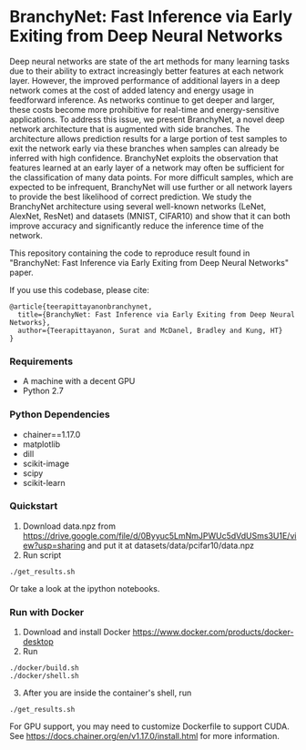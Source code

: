 # BranchyNet: Fast Inference via Early Exiting from Deep Neural Networks

Deep neural networks are state of the art methods for many learning tasks due to their ability to extract increasingly better features at each network layer. However, the improved performance of additional layers in a deep network comes at the cost of added latency and energy usage in feedforward inference. As networks continue to get deeper and larger, these costs become more prohibitive for real-time and energy-sensitive applications. To address this issue, we present BranchyNet, a novel deep network architecture that is augmented with side branches. The architecture allows prediction results for a large portion of test samples to exit the network early via these branches when samples can already be inferred with high confidence. BranchyNet exploits the observation that features learned at an early layer of a network may often be sufficient for the classification of many data points. For more difficult samples, which are expected to be infrequent, BranchyNet will use further or all network layers to provide the best likelihood of correct prediction. We study the BranchyNet architecture using several well-known networks (LeNet, AlexNet, ResNet) and datasets (MNIST, CIFAR10) and show that it can both improve accuracy and significantly reduce the inference time of the network.

This repository containing the code to reproduce result found in "BranchyNet: Fast Inference via Early Exiting from Deep Neural Networks" paper.

If you use this codebase, please cite:

    @article{teerapittayanonbranchynet,
      title={BranchyNet: Fast Inference via Early Exiting from Deep Neural Networks},
      author={Teerapittayanon, Surat and McDanel, Bradley and Kung, HT}
    }
    
### Requirements
* A machine with a decent GPU
* Python 2.7

### Python Dependencies
* chainer==1.17.0
* matplotlib
* dill
* scikit-image
* scipy
* scikit-learn

### Quickstart

1. Download data.npz from https://drive.google.com/file/d/0Byyuc5LmNmJPWUc5dVdUSms3U1E/view?usp=sharing and put it at datasets/data/pcifar10/data.npz
2. Run script
```
./get_results.sh
```
Or take a look at the ipython notebooks.

### Run with Docker

1. Download and install Docker https://www.docker.com/products/docker-desktop
2. Run
```
./docker/build.sh
./docker/shell.sh
```

3. After you are inside the container's shell, run

```
./get_results.sh
```

For GPU support, you may need to customize Dockerfile to support CUDA. See https://docs.chainer.org/en/v1.17.0/install.html for more information.
